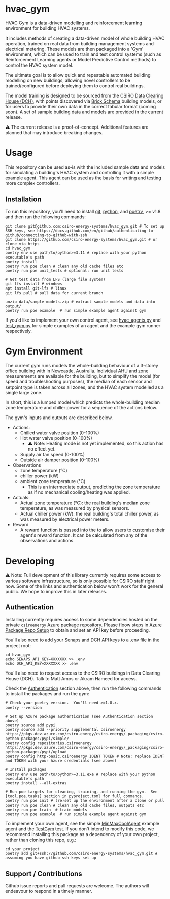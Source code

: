 # hvac_gym

HVAC Gym is a data-driven modelling and reinforcement learning environment for building HVAC systems.

It includes methods of creating a data-driven model of whole building HVAC operation, trained on real data from building
management systems and electrical metering. These models are then packaged into a 'Gym' environment, which can be used
to train and test control systems (such as Reinforcement Learning agents or Model Predictive Control methods) to control
the HVAC system model.

The ultimate goal is to allow quick and repeatable automated building modelling on new buildings, allowing novel
controllers to be trained/configured before deploying them to control real buildings.

The model training is designed to be sourced from the CSIRO [Data Clearing House (DCH)](http://dataclearinghouse.org),
with points discovered via [Brick Schema](https://brickschema.org) building models, or for users to provide their own
data in the correct tabular format (coming soon). A set of sample building data and models are provided in the current
release.

:warning: The current release is a proof-of-concept. Additional features are planned that may introduce breaking
changes.

# Usage

This repository can be used as-is with the included sample data and models for simulating a building's HVAC system and
controlling it with a simple example agent. This agent can be used as the basis for writing and testing more complex
controllers.

## Installation

To run this repository, you'll need to
install [git](https://git-scm.com/downloads), [python](https://www.python.org/downloads/),
and [poetry](https://python-poetry.org/docs/#installation), >= v1.8 and then run the following commands:

```shell
git clone git@github.com:csiro-energy-systems/hvac_gym.git # To set up SSH keys, see https://docs.github.com/en/github/authenticating-to-github/connecting-to-github-with-ssh
git clone https://github.com/csiro-energy-systems/hvac_gym.git # or clone via https
cd hvac_gym
poetry env use path/to/python>=3.11 # replace with your python executable's path
poetry install
poetry run poe clean # clean any old cache files etc
poetry run poe unit_tests # optional: run unit tests

# Get test data from LFS (large file system)
git lfs install # windows
apt install git-lfs # linux
git lfs pull # pull data for current branch

unzip data/sample-models.zip # extract sample models and data into output/
poetry run poe example  # run simple example agent against gym
```

If you'd like to implement your own control agent, see [hvac_agents.py](src/hvac_gym/gym/hvac_agents.py)
and [test_gym.py](src/tests/test_gym.py) for simple examples of an agent and the example gym runner respectively.

# Gym Environment

The current gym runs models the whole-building behaviour of a 3-storey office building with in Newcastle, Australia.
Individual AHU and zone measurements are available for the building, but to simplify the model (for speed and
troubleshooting purposes), the median of each sensor and setpoint type is taken across all zones, and the HVAC system
modelled as a single large zone.

In short, this is a lumped model which predicts the whole-building median zone temperature and chiller power for a
sequence of the actions below.

The gym's inputs and outputs are described below.

- Actions:
    - Chilled water valve position (0-100%)
    - Hot water valve position (0-100%)
        - :warning: Note: Heating mode is not yet implemented, so this action has no effect yet.
    - Supply air fan speed (0-100%)
    - Outside air damper position (0-100%)
- Observations
    - zone temperature (°C)
    - chiller power (kW)
    - ambient zone temperature (°C)
        - This is an intermediate output, predicting the zone temperature as if no mechanical cooling/heating was
          applied.
- Actuals:
  - Actual zone temperature (°C): the real building's median zone temperature, as was measured by physical sensors.
  - Actual chiller power (kW): the real building's total chiller power, as was measured by electrical power meters.
- Reward
    - A reward function is passed into the to allow users to customise their agent's reward function. It can be
      calculated from any of the observations and actions.

# Developing

:warning: Note: Full development of this library currently requires some access to various software infrastructure, so
is only possible for CSIRO staff right now. Some of the links and authentication below won't work for the
general public. We hope to improve this in later releases.

## Authentication

Installing currently requires access to some dependencies hosted on the private `csiroenergy` Azure package repository.
Please floow steps
in [Azure Package Repo Setup](https://confluence.csiro.au/display/GEES/Poetry+Cheat+Sheet#PoetryCheatSheet-InstallFromandPublishtoourPrivatePyPiindex)
to obtain and set an API key before proceeding.

You'll also need to add your Senaps and DCH API keys to a .env file in the project root:

```shell
cd hvac_gym
echo SENAPS_API_KEY=XXXXXXX >> .env
echo DCH_API_KEY=XXXXXXX >> .env
```

You'll also need to request access to the CSIRO buildings in Data Clearing House (DCH). Talk to Matt Amos or Akram
Hameed for access.

Check the [Authentication](#Authentication) section above, then run the following
commands to install the packages and run the gym:

```shell
# Check your poetry version.  You'll need >=1.8.x.
poetry --version

# Set up Azure package authentication (see Authentication section above)
poetry source add pypi
poetry source add --priority supplemental csiroenergy https://pkgs.dev.azure.com/csiro-energy/csiro-energy/_packaging/csiro-python-packages/pypi/simple/
poetry config repositories.csiroenergy https://pkgs.dev.azure.com/csiro-energy/csiro-energy/_packaging/csiro-python-packages/pypi/upload
poetry config http-basic.csiroenergy IDENT TOKEN # Note: replace IDENT and TOKEN with your Azure credentials (see above)

# Install packages
poetry env use path/to/python>=3.11.exe # replace with your python executable's path
poetry install --all-extras

# Run poe targets for cleaning, training, and running the gym.  See [tool.poe.tasks] section in pyproject.toml for full commands.
poetry run poe init # (re)set up the environment after a clone or pull
poetry run poe clean # clean any old cache files, outputs etc
poetry run poe train  # train models
poetry run poe example  # run simple example agent against gym
```

To implement your own agent, see the
simple [MinMaxCoolAgent](src/hvac_gym/gym/hvac_agents.py) example agent and
the [TestGym](src/tests/test_gym.py) test.
If you don't intend to modify this code, we recommend installing this package as a
dependency of your own project, rather than cloning this repo, e.g.:

```shell
cd your_project
poetry add git+ssh://github.com/csiro-energy-systems/hvac_gym.git # assuming you have github ssh keys set up
```

## Support / Contributions

Github issue reports and pull requests are welcome. The authors will endeavour to respond in a timely manner.
